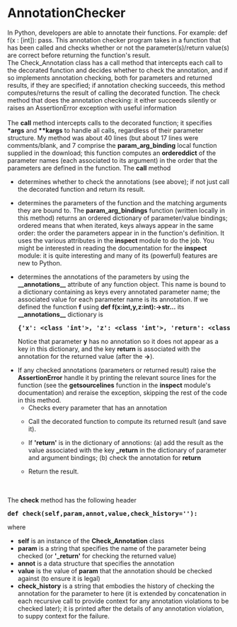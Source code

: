 # AnnotationChecker
In Python, developers are able to annotate their functions. For example: def f(x : [int]): pass. This annotation checker program takes in a function that has been called and checks whether or not the parameter(s)/return value(s) are correct before returning the function's result.
</br>The Check_Annotation class has a call method that intercepts each call to the decorated function and decides whether to check the annotation, and if so implements annotation checking, both for parameters and returned results, if they are specified; if annotation checking succeeds, this method computes/returns the result of calling the decorated function. The check method that does the annotation checking: it either succeeds silently or raises an AssertionError exception with useful information
</br></br>The <b>__call__</b> method intercepts calls to the decorated function;
  it specifies <b>*args</b> and <b>**kargs</b> to handle all calls,
  regardless of their parameter structure.
My method was about 40 lines (but about 17 lines were comments/blank, and
  7 comprise the <b>param_arg_binding</b> local function supplied in the
  download; this function computes an <b>ordereddict</b> of the parameter
  names (each associated to its argument) in the order that the parameters
  are defined in the function.
The <b>__call__</b> method
<ul>
<li>determines whether to check the annotations (see above); if not just
       call the decorated function and return its result.
<p>
<li>determines the parameters of the function and the matching arguments
      they are bound to.
    The <b>param_arg_bindings</b> function (written locally in this method)
       returns an ordered dictionary of parameter/value bindings; ordered means
       that when iterated, keys always appear in the same order: the order the
       parameters appear in in the function's definition.
    It uses the various attributes in the <b>inspect</b> module to do the job.
    You might be interested in reading the documentation for the <b>inspect</b>
      module: it is quite interesting and many of its (powerful) features are
      new to Python.
<p>
<li>determines the annotations of the parameters by using the
      <b>__annotations__</b> attribute of any function object.
    This name is bound to a dictionary containing as keys every annotated
      parameter name; the associated value for each parameter name is its
      annotation.
    If we defined the function <b>f</b> using
       <b>def f(x:int,y,z:int):->str...</b> its <b>__annotations__</b>
      dictionary is
<b><pre>
{'x': &lt;class 'int'&gt;, 'z': &lt;class 'int'&gt;, 'return': &lt;class 'str'&gt;>}</pre></b>
Notice that parameter <b>y</b> has no annotation so it does not appear as a key
  in this dictionary, and the key <b>return</b> is associated with the
  annotation for the returned value (after the <b>-&gt;</b>).
<p>

<li>If any checked annotations (parameters or returned result) raise the
      <b>AssertionError</b> handle it by printing the relevant source lines
      for the function (see the <b>getsourcelines</b> function in the 
      <b>inspect</b> module's documentation) and reraise the exception,
      skipping the rest of the code in this method.
  <ul>
  <li>Checks every parameter that has an annotation
  <p>
  <li>Call the decorated function to compute its returned result (and save it).
  <p>
  <li>If <b>'return'</b> is in the dictionary of annotions:
     (a) add the result as the value associated with the key <b>_return</b> in
          the dictionary of parameter and argument bindings; (b) check the
          annotation for <b>return</b>
  <p>
  <li>Return the result.    
  </ul>
</ul>
<p>

</br></br>
The <b>check</b> method has the following header
<b><pre>  def check(self,param,annot,value,check_history=''):</pre></b>
where
<ul>
<li><b>self</b>  is an instance of the <b>Check_Annotation</b> class
<li><b>param</b> is a string that specifies the name of the parameter being
        checked (or <b>'_return'</b> for checking the returned value</b>)
<li><b>annot</b> is a data structure that specifies the annotation
<li><b>value</b> is the value of <b>param</b> that the annotation should be
        checked against (to ensure it is legal)
<li><b>check_history</b> is a string that embodies the history of checking the
       annotation for the parameter to here (it is extended by concatenation in
       each recursive call to provide context for any annotation violations to
       be checked later); it is printed after the details of any annotation
       violation, to suppy context for the failure.
</ul>
<p>
